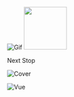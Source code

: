 ![Gif](/app/assets/images/gifs/gamer_bonhomme.gif)
<img src="/app/assets/images/gifs/gamer_bonhomme.gif" width="100" height="100">

Next Stop

![Cover](/app/assets/images/cover.png)

![Vue](/app/assets/images/vue-éclatée.png)
